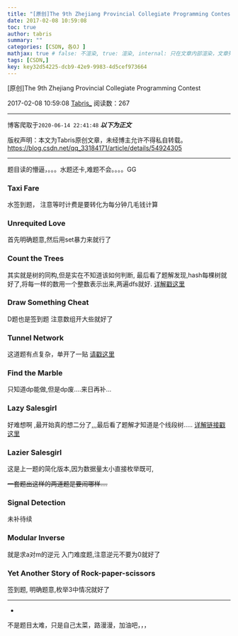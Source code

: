 ```yaml
---
title: "[原创]The 9th Zhejiang Provincial Collegiate Programming Contest"
date: 2017-02-08 10:59:08
toc: true
author: tabris
summary: ""
categories: [CSDN, 各OJ ]
mathjax: true # false: 不渲染, true: 渲染, internal: 只在文章内部渲染，文章列表中不渲染
tags: [CSDN,]
key: key32d54225-dcb9-42e9-9983-4d5cef973664
---
```


[原创]The 9th Zhejiang Provincial Collegiate Programming Contest

2017-02-08 10:59:08  [Tabris_](https://me.csdn.net/qq_33184171) 阅读数：267

---

博客爬取于`2020-06-14 22:41:48`
***以下为正文***

版权声明：本文为Tabris原创文章，未经博主允许不得私自转载。
https://blog.csdn.net/qq_33184171/article/details/54924305

<!-- more -->

---

题目读的懵逼，。。。水题还卡,难题不会。。。。GG

###  Taxi Fare

水签到题，
注意等时计费是要转化为每分钟几毛钱计算

###  Unrequited Love

首先明确题意,然后用set暴力来就行了

### Count the Trees

其实就是树的同构,但是实在不知道该如何判断,
最后看了题解发现,hash每棵树就好了,将每一样的数用一个整数表示出来,两遍dfs就好.
[详解戳这里](http://www.cnblogs.com/Griselda/archive/2012/09/11/2680515.html)

### Draw Something Cheat

D题也是签到题
注意数组开大些就好了

### Tunnel Network

这道题有点复杂，单开了一贴
[请戳这里](http://blog.csdn.net/qq_33184171/article/details/54914010)

### Find the Marble

只知道dp能做,但是dp废....来日再补...

### Lazy Salesgirl

好难想啊 ,最开始真的想二分了,,,最后看了题解才知道是个线段树.....
[详解链接戳这里](http://www.cnblogs.com/wuyiqi/archive/2012/04/28/2474672.html)

### Lazier Salesgirl

这是上一题的简化版本,因为数据量太小直接枚举既可,

~~一套题出这样的两道题是要闹哪样....~~

### Signal Detection

未补待续

### Modular Inverse

就是求a对m的逆元
入门难度题,注意逆元不要为0就好了

### Yet Another Story of Rock-paper-scissors

签到题,
明确题意,枚举3中情况就好了



--------------------------------------------------------------------------------------------------
-

不是题目太难，只是自己太菜，路漫漫，加油吧，，，
